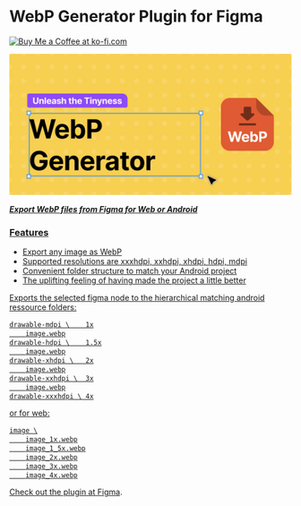 # WebP Generator Plugin for Figma

<a href='https://ko-fi.com/webpgen' target='_blank'><img height='35' style='border:0px;height:46px;' src='https://az743702.vo.msecnd.net/cdn/kofi3.png?v=0' border='0' alt='Buy Me a Coffee at ko-fi.com' />

![Cover](figma/Cover_Art.png)

**_Export WebP files from Figma for Web or Android_**

### Features

-   Export any image as WebP
-   Supported resolutions are xxxhdpi, xxhdpi, xhdpi, hdpi, mdpi
-   Convenient folder structure to match your Android project
-   The uplifting feeling of having made the project a little better

Exports the selected figma node to the hierarchical matching android ressource folders:

```
drawable-mdpi \    1x
    image.webp
drawable-hdpi \    1.5x
    image.webp
drawable-xhdpi \   2x
    image.webp
drawable-xxhdpi \  3x
    image.webp
drawable-xxxhdpi \ 4x
```

or for web:

```
image \
    image_1x.webp
    image_1_5x.webp
    image_2x.webp
    image_3x.webp
    image_4x.webp
```

Check out the plugin at [Figma](https://www.figma.com/community/plugin/1181873200384736932).
